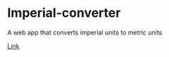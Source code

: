 # Imperial-converter

A web app that converts imperial units to metric units

<a href='https://glitch.com/~stefansen-imperial-converter' target="_blank">Link</a>
